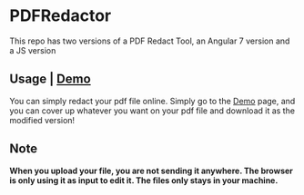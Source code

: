 # PDFRedactor
 This repo has two versions of a PDF Redact Tool, an Angular 7 version and a JS version 
 
## Usage | [Demo](https://ldu2.github.io/PDFRedactor/)
You can simply redact your pdf file online. Simply go to the [Demo](https://ldu2.github.io/PDFRedactor/) page,
and you can cover up whatever you want on your pdf file and download it as the modified version!

## Note
**When you upload your file, you are not sending it anywhere. The browser is only using it as input to edit it. The files only stays in your machine.**
